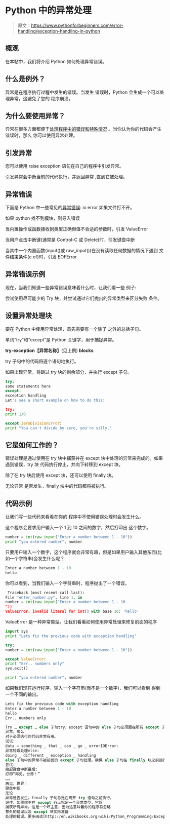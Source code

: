 # Python 中的异常处理

> 原文：<https://www.pythonforbeginners.com/error-handling/exception-handling-in-python>

## 概观

在本帖中，我们将介绍 Python 如何处理异常错误。

## 什么是例外？

异常是在程序执行过程中发生的错误。当发生
错误时，Python 会生成一个可以处理异常，这避免了您的
程序崩溃。

## 为什么要使用异常？

异常在很多方面都便于[处理程序中的错误和特殊情况](https://www.pythonforbeginners.com/error-handling/how-to-handle-errors-and-exceptions-in-python)
。当你认为你的代码会产生错误时，那么
你可以使用异常处理。

## 引发异常

您可以使用 raise exception
语句在自己的程序中引发异常。

引发异常会中断当前的代码执行，并返回异常
,直到它被处理。

## 异常错误

下面是 Python 中一些常见的[异常错误](https://www.pythonforbeginners.com/error-handling/python-errors-and-exceptions):
io error
如果文件打不开。

如果 python 找不到模块，则导入错误

当内置操作或函数接收到类型正确但值不合适的参数时，引发 ValueError

当用户点击中断键(通常是 Control-C 或 Delete)时，引发键盘中断

当其中一个内置函数(input()或 raw_input())在没有读取任何数据的情况下遇到
文件结束条件(e of)时，引发 EOFError

## 异常错误示例

现在，当我们知道一些异常错误意味着什么时，让我们看一些
例子:

尝试使用尽可能少的 Try 块，并尝试通过它们抛出的异常类型来区分失败
条件。

## 设置异常处理块

要在 Python 中使用异常处理，首先需要有一个除了
之外的总括子句。

单词“try”和“except”是 Python 关键字，用于捕捉异常。

**try-exception【异常名称】**(见上例) **blocks**

try 子句中的代码将逐个语句地执行。

如果出现异常，将跳过 try 块的剩余部分，并执行
except 子句。

```py
try:
some statements here
except:
exception handling
Let's see a short example on how to do this:

try:
print 1/0
```

```py
except ZeroDivisionError:
print "You can't divide by zero, you're silly."
```

## 它是如何工作的？

错误处理是通过使用在 try
块中捕获并在 except 块中处理的异常来完成的。如果遇到错误，try 块
代码执行停止，并向下转移到 except 块。

除了在 try 块后使用 except 块，还可以使用
finally 块。

无论异常
是否发生，finally 块中的代码都将被执行。

## 代码示例

让我们写一些代码来看看在你的
程序中不使用错误处理时会发生什么。

这个程序会要求用户输入一个 1 到 10 之间的数字，然后打印出
这个数字。

```py
number = int(raw_input("Enter a number between 1 - 10"))
print "you entered number", number
```

只要用户输入一个数字，这个程序就会非常有趣，但是如果用户输入其他东西(比如一个字符串)会发生什么呢？

```py
Enter a number between 1 - 10
hello
```

你可以看到，当我们输入一个字符串时，程序抛出了一个错误。

```py
 Traceback (most recent call last):
File "enter_number.py", line 1, in
number = int(raw_input("Enter a number between 1 - 10
"))
ValueError: invalid literal for int() with base 10: 'hello'
```

ValueError 是一种异常类型。让我们看看如何使用异常处理来修复前面的程序

```py
import sys
print "Lets fix the previous code with exception handling"

try:
number = int(raw_input("Enter a number between 1 - 10"))

except ValueError:
print "Err.. numbers only"
sys.exit()

print "you entered number", number
```

如果我们现在运行程序，输入一个字符串(而不是一个数字)，我们可以看到
得到一个不同的输出。

```py
Lets fix the previous code with exception handling
Enter a number between 1 - 10
hello
Err.. numbers only
```

```py
Try … except … else 子句try，except 语句中的 else 子句必须跟在所有 except 子句之后，如果 try 子句没有引发
异常，那么
对于必须执行的代码非常有用。
试试:
data = something _ that _ can _ go _ errorIOError: 
异常错误处理else:
doing _ different _ exception _ handling
else 子句中的异常不被前面的 except 子句处理。确保 else 子句在 finally 块之前运行。Try … finally 子句finally 子句是可选的。其目的是定义在任何情况下都必须执行的清理行动
尝试:
抬起键盘中断最后:
打印“再见，世界！”
……
再见，世界！
键盘中断
无论
异常是否发生，finally 子句总是在离开 try 语句之前执行。
记住，如果你不在 except 行上指定一个异常类型，它将
捕获所有异常，这是一个坏主意，因为这意味着你的程序将忽略
意外的错误以及 except 块实际准备
处理的错误。更多阅读[http://en.wikibooks.org/wiki/Python_Programming/Exceptions](https://en.wikibooks.org/wiki/Python_Programming/Exceptions)[http://www.linuxjournal.com/article/5821](https://www.linuxjournal.com/article/5821)[http://docs.python.org/2/library/exceptions.html](https://docs.python.org/2/library/exceptions.html)[http://docs.python.org/2/tutorial/errors.html](https://docs.python.org/2/tutorial/errors.html)[http://stackoverflow.com/questions/855759/python-try-else](https://stackoverflow.com/questions/855759/python-try-else)    

```